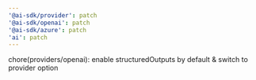 ```yaml
---
'@ai-sdk/provider': patch
'@ai-sdk/openai': patch
'@ai-sdk/azure': patch
'ai': patch
---
```


chore(providers/openai): enable structuredOutputs by default & switch to provider option
